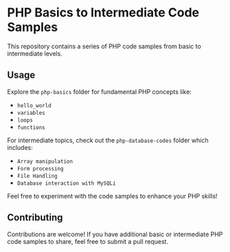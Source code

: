 # PHP Basics to Intermediate Code Samples

This repository contains a series of PHP code samples from basic to intermediate levels.

## Usage

Explore the `php-basics` folder for fundamental PHP concepts like:
- `hello_world`
- `variables`
- `loops`
- `functions`

For intermediate topics, check out the `php-database-codes` folder which includes:
- `Array manipulation`
- `Form processing`
- `File Handling`
- `Database interaction with MySQLi`

Feel free to experiment with the code samples to enhance your PHP skills!

## Contributing

Contributions are welcome! If you have additional basic or intermediate PHP code samples to share, feel free to submit a pull request.
